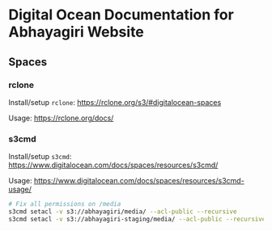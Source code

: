 # Digital Ocean Documentation for Abhayagiri Website

## Spaces

### rclone

Install/setup `rclone`: https://rclone.org/s3/#digitalocean-spaces

Usage: https://rclone.org/docs/

### s3cmd

Install/setup `s3cmd`: https://www.digitalocean.com/docs/spaces/resources/s3cmd/

Usage: https://www.digitalocean.com/docs/spaces/resources/s3cmd-usage/

```sh
# Fix all permissions on /media
s3cmd setacl -v s3://abhayagiri/media/ --acl-public --recursive
s3cmd setacl -v s3://abhayagiri-staging/media/ --acl-public --recursive
```
